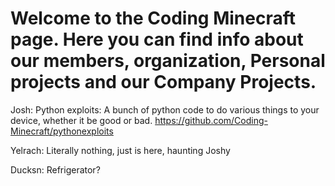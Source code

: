 # Welcome to the Coding Minecraft page. Here you can find info about our members, organization, Personal projects and our Company Projects.


Josh:
Python exploits: A bunch of python code to do various things to your device, whether it be good or bad. https://github.com/Coding-Minecraft/pythonexploits

Yelrach: Literally nothing, just is here, haunting Joshy

Ducksn: Refrigerator?

